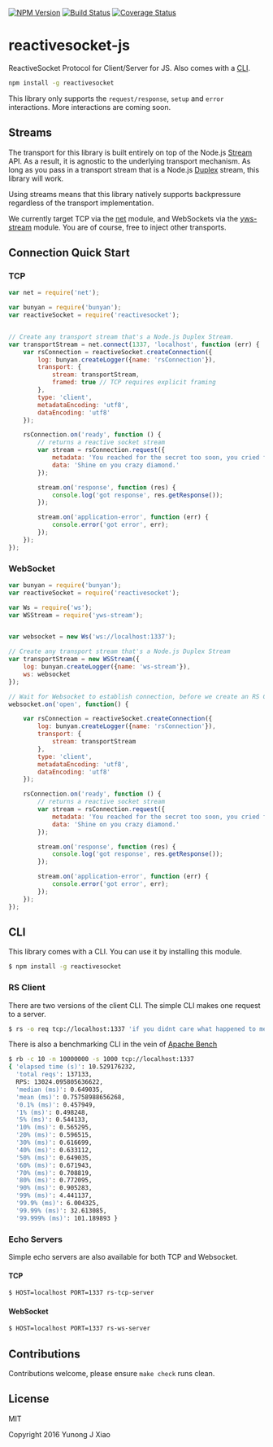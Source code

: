 
[![NPM Version](https://img.shields.io/npm/v/reactivesocket.svg)](https://npmjs.org/package/reactivesocket)
[![Build Status](https://travis-ci.org/ReactiveSocket/reactivesocket-js.svg?branch=master)](https://travis-ci.org/ReactiveSocket/reactivesocket-js)
[![Coverage Status](https://coveralls.io/repos/github/ReactiveSocket/reactivesocket-js/badge.svg?branch=master)](https://coveralls.io/github/ReactiveSocket/reactivesocket-js?branch=master)

# reactivesocket-js
ReactiveSocket Protocol for Client/Server for JS. Also comes with a [CLI](#CLI).
```bash
npm install -g reactivesocket
```
This library only supports the `request/response`, `setup` and `error`
interactions. More interactions are coming soon.

## Streams
The transport for this library is built entirely on top of the Node.js
[Stream](https://nodejs.org/api/stream.html) API.  As a result, it is agnostic
to the underlying transport mechanism. As long as you pass in a transport
stream that is a Node.js
[Duplex](https://nodejs.org/api/stream.html#stream_class_stream_duplex) stream,
this library will work.

Using streams means that this library natively supports backpressure regardless
of the transport implementation.

We currently target TCP via the [net](https://nodejs.org/api/net.html) module,
and WebSockets via the [yws-stream](https://github.com/yunong/ws-stream)
module. You are of course, free to inject other transports.

## Connection Quick Start
### TCP
```javascript
var net = require('net');

var bunyan = require('bunyan');
var reactiveSocket = require('reactivesocket');


// Create any transport stream that's a Node.js Duplex Stream.
var transportStream = net.connect(1337, 'localhost', function (err) {
    var rsConnection = reactiveSocket.createConnection({
        log: bunyan.createLogger({name: 'rsConnection'}),
        transport: {
            stream: transportStream,
            framed: true // TCP requires explicit framing
        },
        type: 'client',
        metadataEncoding: 'utf8',
        dataEncoding: 'utf8'
    });

    rsConnection.on('ready', function () {
        // returns a reactive socket stream
        var stream = rsConnection.request({
            metadata: 'You reached for the secret too soon, you cried for the moon',
            data: 'Shine on you crazy diamond.'
        });

        stream.on('response', function (res) {
            console.log('got response', res.getResponse());
        });

        stream.on('application-error', function (err) {
            console.error('got error', err);
        });
    });
});
```
### WebSocket
```javascript
var bunyan = require('bunyan');
var reactiveSocket = require('reactivesocket');

var Ws = require('ws');
var WSStream = require('yws-stream');


var websocket = new Ws('ws://localhost:1337');

// Create any transport stream that's a Node.js Duplex Stream
var transportStream = new WSStream({
    log: bunyan.createLogger({name: 'ws-stream'}),
    ws: websocket
});

// Wait for Websocket to establish connection, before we create an RS Connection
websocket.on('open', function() {

    var rsConnection = reactiveSocket.createConnection({
        log: bunyan.createLogger({name: 'rsConnection'}),
        transport: {
            stream: transportStream
        },
        type: 'client',
        metadataEncoding: 'utf8',
        dataEncoding: 'utf8'
    });

    rsConnection.on('ready', function () {
        // returns a reactive socket stream
        var stream = rsConnection.request({
            metadata: 'You reached for the secret too soon, you cried for the moon',
            data: 'Shine on you crazy diamond.'
        });

        stream.on('response', function (res) {
            console.log('got response', res.getResponse());
        });

        stream.on('application-error', function (err) {
            console.error('got error', err);
        });
    });
});
```

## CLI
This library comes with a CLI. You can use it by installing this module.
```bash
$ npm install -g reactivesocket
```

### RS Client
There are two versions of the client CLI. The simple CLI makes one request to a
server.
```bash
$ rs -o req tcp://localhost:1337 'if you didnt care what happened to me, And I didnt care for you'
```

There is also a benchmarking CLI in the vein of [Apache
Bench](https://httpd.apache.org/docs/2.4/programs/ab.html)
```bash
$ rb -c 10 -n 10000000 -s 1000 tcp://localhost:1337
{ 'elapsed time (s)': 10.529176232,
  'total reqs': 137133,
  RPS: 13024.095805636622,
  'median (ms)': 0.649035,
  'mean (ms)': 0.75758988656268,
  '0.1% (ms)': 0.457949,
  '1% (ms)': 0.498248,
  '5% (ms)': 0.544133,
  '10% (ms)': 0.565295,
  '20% (ms)': 0.596515,
  '30% (ms)': 0.616699,
  '40% (ms)': 0.633112,
  '50% (ms)': 0.649035,
  '60% (ms)': 0.671943,
  '70% (ms)': 0.708819,
  '80% (ms)': 0.772095,
  '90% (ms)': 0.905283,
  '99% (ms)': 4.441137,
  '99.9% (ms)': 6.004325,
  '99.99% (ms)': 32.613085,
  '99.999% (ms)': 101.189893 }
```

### Echo Servers
Simple echo servers are also available for both TCP and Websocket.

#### TCP
```bash
$ HOST=localhost PORT=1337 rs-tcp-server
```
#### WebSocket
```bash
$ HOST=localhost PORT=1337 rs-ws-server
```

## Contributions
Contributions welcome, please ensure `make check` runs clean.

## License
MIT

Copyright 2016 Yunong J Xiao
